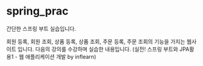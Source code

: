# spring_prac
간단한 스프링 부트 실습입니다.

회원 등록, 회원 조회, 상품 등록, 상품 조회, 주문 등록, 주문 조회의 기능을 가지는 웹사이트 입니다.
다음의 강의를 수강하며 실습한 내용입니다.
(실전! 스프링 부트와 JPA활용1 - 웹 애플리케이션 개발 by inflearn)
